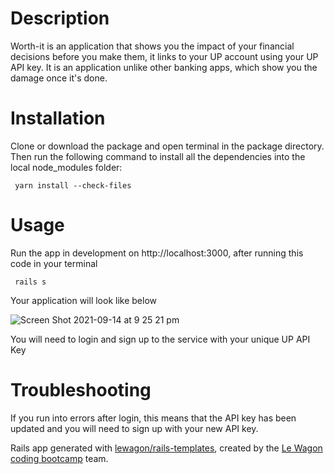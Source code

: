 # Description

Worth-it is an application that shows you the impact of your financial decisions before you make them, it links to your UP account using your UP API key. 
It is an application unlike other banking apps, which show you the damage once it's done. 

# Installation
Clone or download the package and open terminal in the package directory. Then run the following command to install all the dependencies into the local node_modules folder:
 
<code> yarn install --check-files </code>

# Usage
Run the app in development on http://localhost:3000, after running this code in your terminal

<code> rails s </code>

Your application will look like below

![Screen Shot 2021-09-14 at 9 25 21 pm](https://user-images.githubusercontent.com/75729637/133249257-df7580e0-debc-4012-a7e0-789fa5231fae.png)

You will need to login and sign up to the service with your unique UP API Key

# Troubleshooting
If you run into errors after login, this means that the API key has been updated and you will need to sign up with your new API key. 


Rails app generated with [lewagon/rails-templates](https://github.com/lewagon/rails-templates), created by the [Le Wagon coding bootcamp](https://www.lewagon.com) team.

